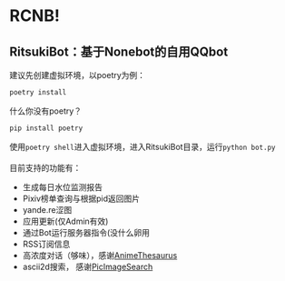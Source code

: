 # RCNB! 
## RitsukiBot：基于Nonebot的自用QQbot
建议先创建虚拟环境，以poetry为例：<br>
```python
poetry install
```
什么你没有poetry？
```python
pip install poetry
```
使用```poetry shell```进入虚拟环境，进入RitsukiBot目录，运行```python bot.py```<br><br>
目前支持的功能有： 
- 生成每日水位监测报告
- Pixiv榜单查询与根据pid返回图片
- yande.re涩图
- 应用更新(仅Admin有效)
- 通过Bot运行服务器指令(没什么卵用
- RSS订阅信息
- 高浓度对话（够味），感谢[AnimeThesaurus](https://github.com/Kyomotoi/AnimeThesaurus)
- ascii2d搜索， 感谢[PicImageSearch](https://github.com/kitUIN/PicImageSearch)
